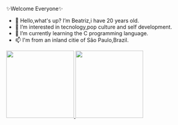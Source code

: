 ✨Welcome Everyone✨

- 👋 Hello,what's up? I’m Beatriz,i have 20 years old.
- 👀 I’m interested in tecnology,pop culture and self development.
- 🌱 I’m currently learning the C programming language.
- 📫 I'm from an inland citie of São Paulo,Brazil.

 <div>
  <a href="https://github.com/biatrz">
  <img height="180em" src="https://github-readme-stats.vercel.app/api?username=biatrz&show_icons=true&theme=tokyonight&include_all_commits=true&count_private=true"/>
  <img height="180em" src="https://github-readme-stats.vercel.app/api/top-langs/?username=biatrz&layout=compact&langs_count=7&theme=tokyonight"/>
 <div>


<!---
biatrz/biatrz is a ✨ special ✨ repository because its `README.md` (this file) appears on your GitHub profile.
You can click the Preview link to take a look at your changes.
--->
